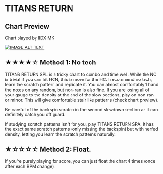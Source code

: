# TITANS RETURN

## Chart Preview

Chart played by IIDX MK

[![IMAGE ALT TEXT](http://img.youtube.com/vi/5o5nWbiEkIQ/0.jpg)](https://youtu.be/5o5nWbiEkIQ?t=50 "[Beatmania IIDX 27 Heroic Verse] Titans Return SPL 正規")

## ★★★★☆ Method 1: No tech

TITANS RETURN SPL is a tricky chart to combo and time well. While the NC is trivial if you can hit HCN, this is more for the HC. I recommend no tech, learn the scratch pattern and replicate it. You can almost comfortably 1 hand the notes on any random, but non-ran is also fine. If you are losing all of your gauge to the density at the end of the slow sections, play on non-ran or mirror. This will give comfortable stair like patterns (check chart preview).

Be careful of the backspin scratch in the second slowdown section as it can definitely catch you off guard.

If studying scratch patterns isn't for you, play TITANS RETURN SPA. It has the exact same scratch patterns (only missing the backspin) but with nerfed density, letting you learn the scratch patterns naturally.

## ★☆☆☆☆ Method 2: Float.

If you're purely playing for score, you can just float the chart 4 times (once after each BPM change).
